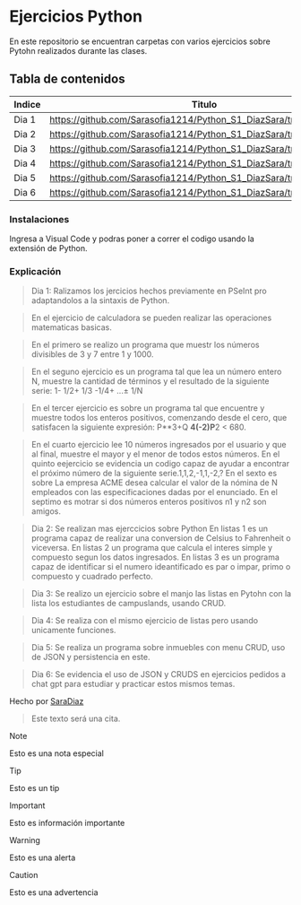# Ejercicios Python
En este repositorio se encuentran carpetas con varios ejercicios sobre Pytohn realizados durante las clases.

## Tabla de contenidos
| Indice | Titulo  |
|--|--|
| Dia 1 |  https://github.com/Sarasofia1214/Python_S1_DiazSara/tree/master/Dia1 |
| Dia 2 |  https://github.com/Sarasofia1214/Python_S1_DiazSara/tree/master/Dia2 |
| Dia 3 |  https://github.com/Sarasofia1214/Python_S1_DiazSara/tree/master/Dia3 |
| Dia 4 |  https://github.com/Sarasofia1214/Python_S1_DiazSara/tree/master/Dia4 | 
| Dia 5 |  https://github.com/Sarasofia1214/Python_S1_DiazSara/tree/master/Dia5 |
| Dia 6 |  https://github.com/Sarasofia1214/Python_S1_DiazSara/tree/master/Dia6 |

### Instalaciones 
Ingresa a Visual Code y podras poner a correr el codigo usando la extensión de Python.

### Explicación
>Dia 1: Ralizamos los jercicios hechos previamente en PSeInt pro adaptandolos a la sintaxis de Python.

>En el ejercicio de calculadora se pueden realizar las operaciones matematicas basicas.

>En el primero se realizo un programa que muestr los números divisibles de 3 y 7 entre 1 y 1000.

>En el seguno ejercicio es un programa tal que lea un número entero N, muestre la cantidad de términos y el resultado
de la siguiente serie: 1- 1/2+ 1/3 -1/4+ ...± 1/N

>En el tercer ejercicio es sobre un programa tal que encuentre y muestre todos los enteros positivos, comenzando desde el
cero, que satisfacen la siguiente expresión:  P**3+Q **4(-2)P**2 < 680.

>En el cuarto ejercicio lee 10 números ingresados por el usuario y que al final, muestre el mayor
y el menor de todos estos números.
>En el quinto eejercicio se evidencia un codigo capaz de ayudar a encontrar el próximo número de la siguiente serie.1,1,2,-1,1,-2,?
>En el sexto es sobre La empresa ACME desea calcular el valor de la nómina de N empleados con las especificaciones dadas por el enunciado.
>En el septimo es motrar si dos números enteros positivos n1 y n2 son amigos.

>Dia 2: Se realizan mas ejerccicios sobre Python
En listas 1 es un programa capaz de realizar una conversion de Celsius to Fahrenheit o viceversa.
En listas 2 un programa que calcula el interes simple y compuesto segun los datos ingresados.
En listas 3 es un programa capaz de identificar si el numero ideantificado es par o impar, primo o compuesto y cuadrado perfecto.

>Dia 3: Se realizo un ejercicio sobre el manjo  las listas en Pytohn con la lista  los estudiantes de campuslands, usando CRUD.

>Dia 4: Se realiza con el mismo ejercicio de listas pero usando unicamente funciones.

>Dia 5: Se realiza un programa sobre inmuebles con menu CRUD, uso de JSON y persistencia en este.

>Dia 6: Se evidencia el uso de JSON y CRUDS en ejercicios pedidos a chat gpt para estudiar y practicar estos mismos temas.


Hecho por [SaraDiaz](https://github.com/Sarasofia1214)

>Este texto será una cita.

> [!NOTE]
>Esto es una nota especial

> [!TIP]
> Esto es un tip

> [!IMPORTANT]  
> Esto es información importante

> [!WARNING]  
> Esto es una alerta

> [!CAUTION]
> Esto es una advertencia
